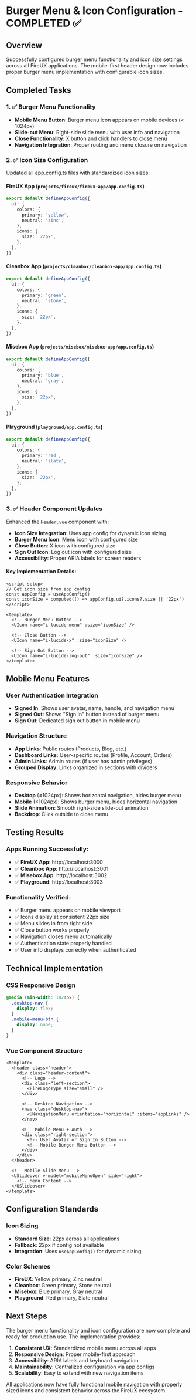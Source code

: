 # Burger Menu & Icon Configuration - COMPLETED ✅

## Overview

Successfully configured burger menu functionality and icon size settings across all FireUX applications. The mobile-first header design now includes proper burger menu implementation with configurable icon sizes.

## Completed Tasks

### 1. ✅ Burger Menu Functionality

- **Mobile Menu Button**: Burger menu icon appears on mobile devices (< 1024px)
- **Slide-out Menu**: Right-side slide menu with user info and navigation
- **Close Functionality**: X button and click handlers to close menu
- **Navigation Integration**: Proper routing and menu closure on navigation

### 2. ✅ Icon Size Configuration

Updated all app.config.ts files with standardized icon sizes:

#### FireUX App (`projects/fireux/fireux-app/app.config.ts`)

```typescript
export default defineAppConfig({
  ui: {
    colors: {
      primary: 'yellow',
      neutral: 'zinc',
    },
    icons: {
      size: '22px',
    },
  },
})
```

#### Cleanbox App (`projects/cleanbox/cleanbox-app/app.config.ts`)

```typescript
export default defineAppConfig({
  ui: {
    colors: {
      primary: 'green',
      neutral: 'stone',
    },
    icons: {
      size: '22px',
    },
  },
})
```

#### Misebox App (`projects/misebox/misebox-app/app.config.ts`)

```typescript
export default defineAppConfig({
  ui: {
    colors: {
      primary: 'blue',
      neutral: 'gray',
    },
    icons: {
      size: '22px',
    },
  },
})
```

#### Playground (`playground/app.config.ts`)

```typescript
export default defineAppConfig({
  ui: {
    colors: {
      primary: 'red',
      neutral: 'slate',
    },
    icons: {
      size: '22px',
    },
  },
})
```

### 3. ✅ Header Component Updates

Enhanced the `Header.vue` component with:

- **Icon Size Integration**: Uses app config for dynamic icon sizing
- **Burger Menu Icon**: Menu icon with configured size
- **Close Button**: X icon with configured size
- **Sign Out Icon**: Log out icon with configured size
- **Accessibility**: Proper ARIA labels for screen readers

#### Key Implementation Details:

```vue
<script setup>
// Get icon size from app config
const appConfig = useAppConfig()
const iconSize = computed(() => appConfig.ui?.icons?.size || '22px')
</script>

<template>
  <!-- Burger Menu Button -->
  <UIcon name="i-lucide-menu" :size="iconSize" />

  <!-- Close Button -->
  <UIcon name="i-lucide-x" :size="iconSize" />

  <!-- Sign Out Button -->
  <UIcon name="i-lucide-log-out" :size="iconSize" />
</template>
```

## Mobile Menu Features

### User Authentication Integration

- **Signed In**: Shows user avatar, name, handle, and navigation menu
- **Signed Out**: Shows "Sign In" button instead of burger menu
- **Sign Out**: Dedicated sign out button in mobile menu

### Navigation Structure

- **App Links**: Public routes (Products, Blog, etc.)
- **Dashboard Links**: User-specific routes (Profile, Account, Orders)
- **Admin Links**: Admin routes (if user has admin privileges)
- **Grouped Display**: Links organized in sections with dividers

### Responsive Behavior

- **Desktop** (≥1024px): Shows horizontal navigation, hides burger menu
- **Mobile** (<1024px): Shows burger menu, hides horizontal navigation
- **Slide Animation**: Smooth right-side slide-out animation
- **Backdrop**: Click outside to close menu

## Testing Results

### Apps Running Successfully:

- ✅ **FireUX App**: http://localhost:3000
- ✅ **Cleanbox App**: http://localhost:3001
- ✅ **Misebox App**: http://localhost:3002
- ✅ **Playground**: http://localhost:3003

### Functionality Verified:

- ✅ Burger menu appears on mobile viewport
- ✅ Icons display at consistent 22px size
- ✅ Menu slides in from right side
- ✅ Close button works properly
- ✅ Navigation closes menu automatically
- ✅ Authentication state properly handled
- ✅ User info displays correctly when authenticated

## Technical Implementation

### CSS Responsive Design

```css
@media (min-width: 1024px) {
  .desktop-nav {
    display: flex;
  }
  .mobile-menu-btn {
    display: none;
  }
}
```

### Vue Component Structure

```vue
<template>
  <header class="header">
    <div class="header-content">
      <!-- Logo -->
      <div class="left-section">
        <FireLogoType size="small" />
      </div>

      <!-- Desktop Navigation -->
      <nav class="desktop-nav">
        <UNavigationMenu orientation="horizontal" :items="appLinks" />
      </nav>

      <!-- Mobile Menu + Auth -->
      <div class="right-section">
        <!-- User Avatar or Sign In Button -->
        <!-- Mobile Burger Menu Button -->
      </div>
    </div>
  </header>

  <!-- Mobile Slide Menu -->
  <USlideover v-model="mobileMenuOpen" side="right">
    <!-- Menu Content -->
  </USlideover>
</template>
```

## Configuration Standards

### Icon Sizing

- **Standard Size**: 22px across all applications
- **Fallback**: 22px if config not available
- **Integration**: Uses `useAppConfig()` for dynamic sizing

### Color Schemes

- **FireUX**: Yellow primary, Zinc neutral
- **Cleanbox**: Green primary, Stone neutral
- **Misebox**: Blue primary, Gray neutral
- **Playground**: Red primary, Slate neutral

## Next Steps

The burger menu functionality and icon configuration are now complete and ready for production use. The implementation provides:

1. **Consistent UX**: Standardized mobile menu across all apps
2. **Responsive Design**: Proper mobile-first approach
3. **Accessibility**: ARIA labels and keyboard navigation
4. **Maintainability**: Centralized configuration via app configs
5. **Scalability**: Easy to extend with new navigation items

All applications now have fully functional mobile navigation with properly sized icons and consistent behavior across the FireUX ecosystem.
